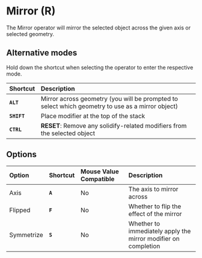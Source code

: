 # Mirror (<span title="Recallable">R</span>)

The Mirror operator will mirror the selected object across the given axis or selected geometry.

[](../_media/mirror.mp4 ':include')

## Alternative modes

Hold down the shortcut when selecting the operator to enter the respective mode.

| Shortcut | Description |
| :--- | :--- |
| **`ALT`** | Mirror across geometry (you will be prompted to select which geometry to use as a mirror object) |
| **`SHIFT`** | Place modifier at the top of the stack |
| **`CTRL`** | **RESET**: Remove any solidify-related modifiers from the selected object |

## Options

| Option | Shortcut | Mouse Value Compatible | Description |
| :--- | :--- | :--- | :--- |
| Axis | **`A`** | No | The axis to mirror across |
| Flipped | **`F`** | No | Whether to flip the effect of the mirror |
| Symmetrize | **`S`** | No | Whether to immediately apply the mirror modifier on completion |